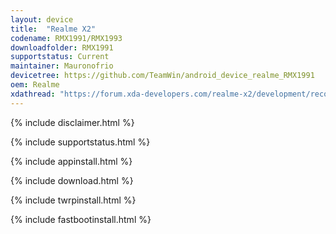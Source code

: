 ```yaml
---
layout: device
title:  "Realme X2"
codename: RMX1991/RMX1993
downloadfolder: RMX1991
supportstatus: Current
maintainer: Mauronofrio
devicetree: https://github.com/TeamWin/android_device_realme_RMX1991
oem: Realme
xdathread: "https://forum.xda-developers.com/realme-x2/development/recovery-unofficial-twrp-realme-x2-t4011231"
---
```


{% include disclaimer.html %}

{% include supportstatus.html %}

{% include appinstall.html %}

{% include download.html %}

{% include twrpinstall.html %}

{% include fastbootinstall.html %}
